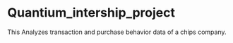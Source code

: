 # Quantium_intership_project
This Analyzes transaction and purchase behavior data of a chips company.

